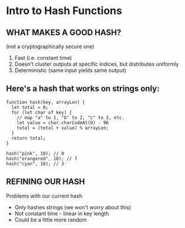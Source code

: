 # Intro to Hash Functions

## WHAT MAKES A GOOD HASH?
(not a cryptographically secure one)


1. Fast (i.e. constant time)
2. Doesn't cluster outputs at specific indices, but distributes uniformly
3. Deterministic (same input yields same output)

## Here's a hash that works on strings only:
```
function hash(key, arrayLen) {
  let total = 0;
  for (let char of key) {
    // map "a" to 1, "b" to 2, "c" to 3, etc.
    let value = char.charCodeAt(0) - 96
    total = (total + value) % arrayLen;
  }
  return total;
}

hash("pink", 10); // 0
hash("orangered", 10); // 7
hash("cyan", 10); // 3
```

## REFINING OUR HASH
Problems with our current hash

- Only hashes strings (we won't worry about this)
- Not constant time - linear in key length
- Could be a little more random
